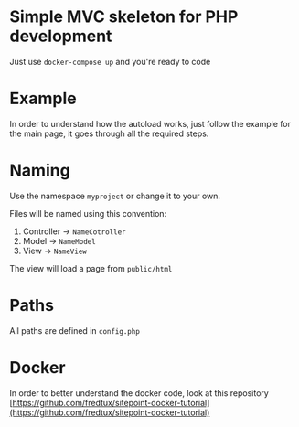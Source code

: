 # Simple MVC skeleton for PHP development
Just use ```docker-compose up``` and you're ready to code

# Example
In order to understand how the autoload works, just follow the example for the main page, it goes through all the required steps.

# Naming
Use the namespace ```myproject``` or change it to your own.

Files will be named using this convention:
1. Controller -> ```NameCotroller```
2. Model -> ```NameModel```
3. View -> ```NameView```

The view will load a page from ```public/html```

# Paths
All paths are defined in ```config.php```

# Docker
In order to better understand the docker code, look at this repository [https://github.com/fredtux/sitepoint-docker-tutorial](https://github.com/fredtux/sitepoint-docker-tutorial)

